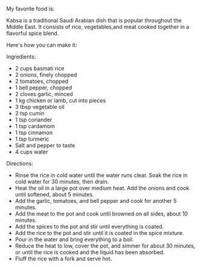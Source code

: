 
My favorite food is:

Kabsa is a traditional Saudi Arabian dish that is popular throughout the Middle East. 
It consists of rice, vegetables,and meat cooked together in a flavorful spice blend. 


Here's how you can make it:

Ingredients:

- 2 cups basmati rice
- 2 onions, finely chopped
- 2 tomatoes, chopped
- 1 bell pepper, chopped
- 2 cloves garlic, minced
- 1 kg chicken or lamb, cut into pieces
- 3 tbsp vegetable oil
- 2 tsp cumin
- 1 tsp coriander
- 1 tsp cardamom
- 1 tsp cinnamon
- 1 tsp turmeric
- Salt and pepper to taste
- 4 cups water

Directions:


- Rinse the rice in cold water until the water runs clear. Soak the rice in cold water for 30 minutes, then drain.
- Heat the oil in a large pot over medium heat. Add the onions and cook until softened, about 5 minutes.
- Add the garlic, tomatoes, and bell pepper and cook for another 5 minutes.
- Add the meat to the pot and cook until browned on all sides, about 10 minutes.
- Add the spices to the pot and stir until everything is coated.
- Add the rice to the pot and stir until it is coated in the spice mixture.
- Pour in the water and bring everything to a boil.
- Reduce the heat to low, cover the pot, and simmer for about 30 minutes, or until the rice is cooked and the liquid has been absorbed.
- Fluff the rice with a fork and serve hot.

